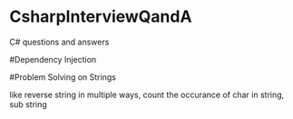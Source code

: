 # CsharpInterviewQandA
C# questions and answers

#Dependency Injection

#Problem Solving on Strings

like reverse string in multiple ways, count the occurance of char in string, sub string
